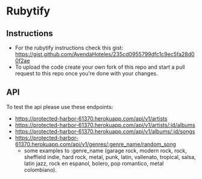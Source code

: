 # Rubytify

## Instructions

- For the rubytify instructions check this gist: https://gist.github.com/AyendaHoteles/235cd0955799dfc1c9ec5fa28d00f2ae
- To upload the code create your own fork of this repo and start a pull request to this repo once you're done with your changes.

## API

To test the api please use these endpoints:
- https://protected-harbor-61370.herokuapp.com/api/v1/artists
- https://protected-harbor-61370.herokuapp.com/api/v1/artists/:id/albums
- https://protected-harbor-61370.herokuapp.com/api/v1/albums/:id/songs
- https://protected-harbor-61370.herokuapp.com/api/v1/genres/:genre_name/random_song
	- some examples to :genre_name (garage rock, modern rock, rock, sheffield indie, hard rock, metal, punk, latin, vallenato, tropical, salsa, latin jazz, rock en espanol, bolero, pop romantico, metal colombiano).
